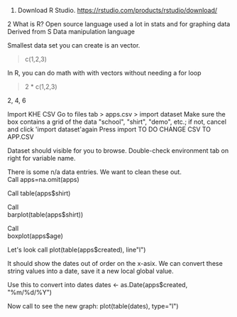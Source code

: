 
1. Download R Studio.
  https://rstudio.com/products/rstudio/download/
  
2 What is R?
    Open source language used a lot in stats and for graphing data
    Derived from S
    Data manipulation language
    
Smallest data set you can create is an vector.
  > c(1,2,3)

In R, you can do math with with vectors without needing a for loop
  > 2 * c(1,2,3)
  
  2, 4, 6
  
Import KHE CSV
  Go to files tab > apps.csv > import dataset
  Make sure the box contains a grid of the data "school", "shirt", "demo", etc.; if not, cancel and click     'import dataset'again
  Press import
TO DO CHANGE CSV TO APP.CSV
  
Dataset should visible for you to browse. Double-check environment tab on right for variable name. 
  
There is some n/a data entries. We want to clean these out.  
Call
  apps=na.omit(apps)
  
Call 
  table(apps$shirt)
  
Call  
  barplot(table(apps$shirt))

Call  
  boxplot(apps$age)  
  
Let's look call 
  plot(table(apps$created), line"l")
  
It should show the dates out of order on the x-asix. We can convert these string values into a date, save it a new local global value. 

Use this to convert into dates
  dates <- as.Date(apps$created, "%m/%d/%Y")
  
Now call to see the new graph:
  plot(table(dates), type="l")